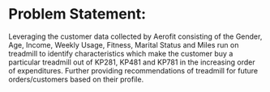 # Problem Statement:
Leveraging the customer data collected by Aerofit consisting of the Gender, Age, Income, Weekly Usage, Fitness, Marital Status and Miles run on treadmill to identify characteristics which make the customer buy a particular treadmill out of KP281, KP481 and KP781 in the increasing order of expenditures. Further providing recommendations of treadmill for future orders/customers based on their profile.
